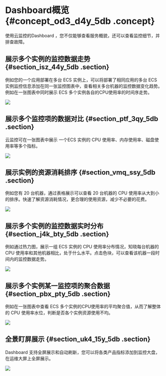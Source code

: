 # Dashboard概览 {#concept_od3_d4y_5db .concept}

使用云监控的Dashboard ，您不仅能够查看服务概貌，还可以查看监控细节，并排查故障。

## 展示多个实例的监控数据走势 {#section_isz_44y_5db .section}

例如您的一个应用部署在多台 ECS 实例上，可以将部署了相同应用的多台 ECS 实例监控信息添加在同一张监控图表中，查看相关多台机器的监控数据变化趋势。 例如在一张图表中同时展示 ECS 多个实例各自的CPU使用率的时间序走势。

![](http://static-aliyun-doc.oss-cn-hangzhou.aliyuncs.com/assets/img/6138/1526_zh-CN.png)

## 展示多个监控项的数据对比 {#section_ptf_3qy_5db .section}

云监控可在一张图表中展示 一个ECS 实例的 CPU 使用率、内存使用率、磁盘使用率等多个指标。

![](http://static-aliyun-doc.oss-cn-hangzhou.aliyuncs.com/assets/img/6138/1535_zh-CN.png)

## 展示实例的资源消耗排序 {#section_vmq_ssy_5db .section}

例如您有 20 台机器，通过表格展示可以查看 20 台机器的 CPU 使用率从大到小的排序。快速了解资源消耗情况，更合理的使用资源，减少不必要的花费。

![](http://static-aliyun-doc.oss-cn-hangzhou.aliyuncs.com/assets/img/6138/1543_zh-CN.png)

## 展示多个实例的监控数据实时分布 {#section_j4k_bty_5db .section}

例如通过热力图，展示一组 ECS 实例的 CPU 使用率分布情况，知晓每台机器的 CPU 使用率和其他机器相比，处于什么水平。点击色块，可以查看该机器一段时间内的监控数据走势。

![](http://static-aliyun-doc.oss-cn-hangzhou.aliyuncs.com/assets/img/6138/1546_zh-CN.png)

## 展示多个实例某一监控项的聚合数据 {#section_pbx_pty_5db .section}

例如在一张图表中查看 ECS 多个实例的CPU使用率的平均聚合值，从而了解整体的 CPU 使用率水位，判断是否各个实例资源使用不均。

![](http://static-aliyun-doc.oss-cn-hangzhou.aliyuncs.com/assets/img/6138/1549_zh-CN.png)

## 全景盯屏展示 {#section_uk4_15y_5db .section}

Dashboard 支持全屏展示和自动刷新，您可以将各类产品指标添加到监控大盘，在运维大屏上全屏展示。

![](http://static-aliyun-doc.oss-cn-hangzhou.aliyuncs.com/assets/img/6138/1550_zh-CN.png)

